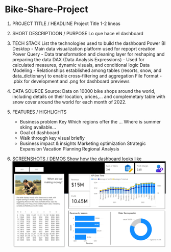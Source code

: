 # Bike-Share-Project
1. PROJECT TITLE / HEADLINE
Project Title
1-2 líneas

2. SHORT DESCRIPTIOON / PURPOSE
   Lo que hace el dashboard

3. TECH STACK
   List the technologies used to build the dashboard
   Power BI Desktop - Main data visualization platform used for repoprt creation
   Power Query - Data transformation and cleaning layer for reshaping and preparing the data
   DAX (Data Analysis Expressions) - Used for calculated measures, dynamic visuals, and conditional logic
   Data Modeling - Relationships established among tables (resorts, snow, and data_dictionary) to enable cross-filtering and aggregation
   File Format - .pbix for development and .png for dashboard previews

4. DATA SOURCE
   Source:
   Data on 10000 bike shops around the world, including details on their location, prices,... and complemetary table with snow cover around the world for each month of 2022.

5. FEATURES / HIGHLIGHTS
   * Business problem
       Key
       Which regions offer the ...
       Where is summer skiing available...
   * Goal of dashboard
   * Walk through key visual briefly
   * Business impact & insights
       Marketing optimization
       Strategic Expansion
       Vacation Planning
       Regional Analysis

6. SCREENSHOTS / DEMOS
   Show how the dashboard looks like
![Dashboard Preview](https://github.com/Belenmicov/Bike-Share-Project/blob/main/Screenshot%20Dashboard%20Bike%20Share%20Project.png)
   
